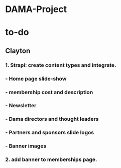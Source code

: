 # DAMA-Project

# to-do
## Clayton
### 1. Strapi: create content types and integrate.
### - Home page slide-show
### - membership cost and description
### - Newsletter
### - Dama directors and thought leaders
### - Partners and sponsors slide logos
### - Banner images
### 2. add banner to memberships page.